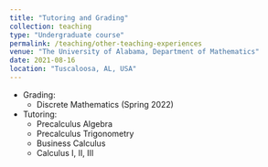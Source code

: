 ```yaml
---
title: "Tutoring and Grading"
collection: teaching
type: "Undergraduate course"
permalink: /teaching/other-teaching-experiences
venue: "The University of Alabama, Department of Mathematics"
date: 2021-08-16
location: "Tuscaloosa, AL, USA"
---
```


 

* Grading:
	* Discrete Mathematics (Spring 2022)
* Tutoring:
	* Precalculus Algebra
	* Precalculus Trigonometry
	* Business Calculus
	* Calculus I, II, III


